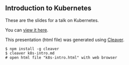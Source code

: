 ## Introduction to Kubernetes

These are the slides for a talk on Kubernetes.

You can [view it here](http://idumpling.github.io/k8s-intro).

This presentation (html file) was generated using [Cleaver](http://jdan.github.io/cleaver).

    $ npm install -g cleaver   
    $ cleaver k8s-intro.md   
    # open html file "k8s-intro.html" with web browser

